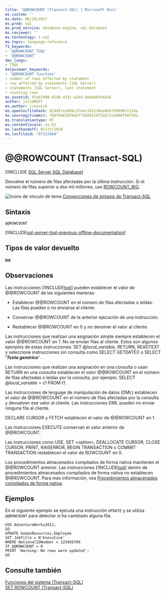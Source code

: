 ```yaml
---
title: '@@ROWCOUNT (Transact-SQL) | Microsoft Docs'
ms.custom: ''
ms.date: 08/29/2017
ms.prod: sql
ms.prod_service: database-engine, sql-database
ms.reviewer: ''
ms.technology: t-sql
ms.topic: language-reference
f1_keywords:
- '@@ROWCOUNT_TSQL'
- '@@ROWCOUNT'
dev_langs:
- TSQL
helpviewer_keywords:
- '@@ROWCOUNT function'
- number of rows affected by statement
- row affected by statements [SQL Server]
- statements [SQL Server], last statement
- counting rows
ms.assetid: 97a47998-81d9-4331-a244-9eb8b6fe4a56
author: julieMSFT
ms.author: jrasnick
ms.openlocfilehash: 824d57ce958c37eec742230ea8e572609011130a
ms.sourcegitcommit: 768f046107642f72693514f51bf2cbd00f58f58a
ms.translationtype: HT
ms.contentlocale: es-ES
ms.lasthandoff: 07/23/2020
ms.locfileid: "87113364"
---
```

# <a name="x40x40rowcount-transact-sql"></a>&#x40;&#x40;ROWCOUNT (Transact-SQL)
[!INCLUDE [SQL Server SQL Database](../../includes/applies-to-version/sql-asdb.md)]

  Devuelve el número de filas afectadas por la última instrucción. Si el número de filas superior a dos mil millones, use [ROWCOUNT_BIG](../../t-sql/functions/rowcount-big-transact-sql.md).  
  
 ![Icono de vínculo de tema](../../database-engine/configure-windows/media/topic-link.gif "Icono de vínculo de tema") [Convenciones de sintaxis de Transact-SQL](../../t-sql/language-elements/transact-sql-syntax-conventions-transact-sql.md)  
  
## <a name="syntax"></a>Sintaxis  
  
```  
@@ROWCOUNT  
```  
  
[!INCLUDE[sql-server-tsql-previous-offline-documentation](../../includes/sql-server-tsql-previous-offline-documentation.md)]

## <a name="return-types"></a>Tipos de valor devuelto
 **int**  
  
## <a name="remarks"></a>Observaciones  
 Las instrucciones [!INCLUDE[tsql](../../includes/tsql-md.md)] pueden establecer el valor de @@ROWCOUNT de las siguientes maneras:  
  
-   Establecer @@ROWCOUNT en el número de filas afectadas o leídas. Las filas pueden o no enviarse al cliente.  
  
-   Conservar @@ROWCOUNT de la anterior ejecución de una instrucción.  
  
-   Restablecer @@ROWCOUNT en 0 y no devolver el valor al cliente.  
  
 Las instrucciones que realizan una asignación simple siempre establecen el valor @@ROWCOUNT en 1. No se envían filas al cliente. Estos son algunos ejemplos de estas instrucciones: SET @*local_variable*, RETURN, READTEXT y seleccione instrucciones sin consulta como SELECT GETDATE() o SELECT **'***Texto genérico***'** .  
  
 Las instrucciones que realizan una asignación en una consulta o usan RETURN en una consulta establecen el valor @@ROWCOUNT en el número de filas afectadas o leídas por la consulta, por ejemplo: SELECT @*local_variable* = c1 FROM t1.  
  
 Las instrucciones de lenguaje de manipulación de datos (DML) establecen el valor de @@ROWCOUNT en el número de filas afectadas por la consulta y devuelven ese valor al cliente. Las instrucciones DML pueden no enviar ninguna fila al cliente.  
  
 DECLARE CURSOR y FETCH establecen el valor de @@ROWCOUNT en 1.  
  
 Las instrucciones EXECUTE conservan el valor anterior de @@ROWCOUNT.  
  
 Las instrucciones como USE, SET \<option>, DEALLOCATE CURSOR, CLOSE CURSOR, PRINT, RAISERROR, BEGIN TRANSACTION o COMMIT TRANSACTION restablecen el valor de ROWCOUNT en 0.  
  
 Los procedimientos almacenados compilados de forma nativa mantienen el @@ROWCOUNT anterior. Las instrucciones [!INCLUDE[tsql](../../includes/tsql-md.md)] dentro de procedimientos almacenados compilados de forma nativa no establecen @@ROWCOUNT. Para más información, vea [Procedimientos almacenados compilados de forma nativa](../../relational-databases/in-memory-oltp/natively-compiled-stored-procedures.md).  
  
## <a name="examples"></a>Ejemplos  
 En el siguiente ejemplo se ejecuta una instrucción `UPDATE` y se utiliza `@@ROWCOUNT` para detectar si ha cambiado alguna fila.  
  
```  
USE AdventureWorks2012;  
GO  
UPDATE HumanResources.Employee   
SET JobTitle = N'Executive'  
WHERE NationalIDNumber = 123456789  
IF @@ROWCOUNT = 0  
PRINT 'Warning: No rows were updated';  
GO  
```  
  
## <a name="see-also"></a>Consulte también  
 [Funciones del sistema &#40;Transact-SQL&#41;](../../relational-databases/system-functions/system-functions-category-transact-sql.md)   
 [SET ROWCOUNT &#40;Transact-SQL&#41;](../../t-sql/statements/set-rowcount-transact-sql.md)  
  
  
